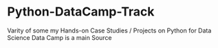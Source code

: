 # Python-DataCamp-Track
Varity of some my Hands-on Case Studies / Projects on Python for Data Science 
Data Camp is a main Source
